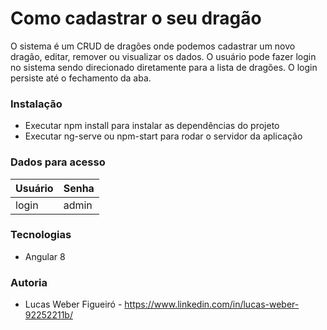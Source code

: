 # Como cadastrar o seu dragão

O sistema é um CRUD de dragões onde podemos cadastrar um novo dragão, editar, remover ou visualizar os dados.
O usuário pode fazer login no sistema sendo direcionado diretamente para a lista de dragões.
O login persiste até o fechamento da aba.

### Instalação

* Executar npm install para instalar as dependências do projeto
* Executar ng-serve ou npm-start para rodar o servidor da aplicação

### Dados para acesso

Usuário | Senha
--------- | ------
login     | admin

### Tecnologias

* Angular 8


### Autoria

* Lucas Weber Figueiró - https://www.linkedin.com/in/lucas-weber-92252211b/
